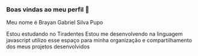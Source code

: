 ### Boas vindas ao meu perfil 💙

Meu nome é Brayan Gabriel Silva Pupo

Estou estudando no Tiradentes 
Estou me desenvolvendo na linguagem javascript 
utilizo esse espaço para minha organização e compartilhamento dos meus projetos desenvolvidos 
